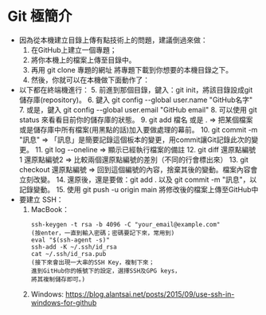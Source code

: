 # Git 極簡介

- 因為從本機建立目錄上傳有點技術上的問題，建議倒過來做：
   1. 在GitHub上建立一個專題；
   2. 將你本機上的檔案上傳至目錄中。
   3. 再用 git clone 專題的網址 將專題下載到你想要的本機目錄之下。
   4. 然後，你就可以在本機做下面動作了：
- 以下都在終端機進行：
   5. 前進到那個目錄，鍵入：git init，將該目錄設成git儲存庫(repository)。
   6. 鍵入 git config --global user.name "GitHub名字"
   7. 或是，鍵入 git config --global user.email "GitHub email"
   8. 可以使用 git status 來看看目前你的儲存庫的狀態。
   9. git add 檔名 或是 . => 把某個檔案或是儲存庫中所有檔案(用黑點的話)加入要做處理的幕前。
   10. git commit -m "訊息" => 「訊息」是簡要記錄這個板本的變更，用commit讓Git記錄此次的變更。
   11. git log --oneline => 顯示已經執行檔案的備註
   12. git diff 還原點編號1 還原點編號2 => 比較兩個還原點編號的差別（不同的行會標出來）
   13. git checkout 還原點編號 => 回到這個編號的內容，捨棄其後的變動。檔案內容會立刻改變。
   14. 還原後，還是要做：git add . 以及 git commit -m "訊息"，以記錄變動。
   15. 使用 git push -u origin main 將修改後的檔案上傳至GitHub中
- 要建立 SSH：
   1. MacBook：
      ``` 
      ssh-keygen -t rsa -b 4096 -C "your_email@example.com"
      (按enter，一直到輸入密碼；密碼要記下來，常用到)
      eval "$(ssh-agent -s)"
      ssh-add -K ~/.ssh/id_rsa
      cat ~/.ssh/id_rsa.pub
      (接下來會出現一大串的SSH Key，複制下來；
      進到GitHub你的帳號下的設定，選擇SSH及GPG keys，
      將其複制儲存即可。)
      ```
   2. Windows: https://blog.alantsai.net/posts/2015/09/use-ssh-in-windows-for-github